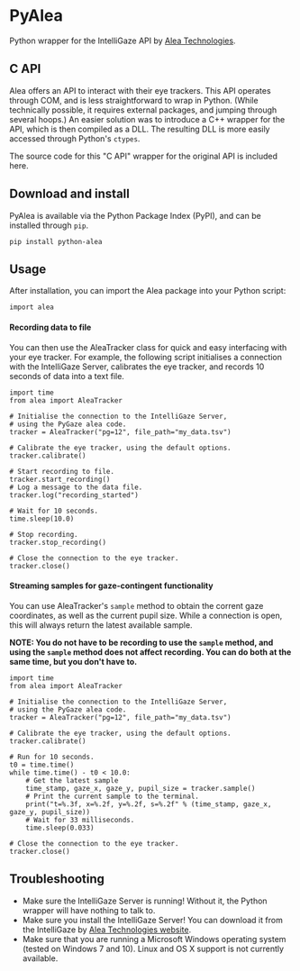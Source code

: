 # PyAlea

Python wrapper for the IntelliGaze API by [Alea Technologies](https://www.intelligaze.com/en/).

## C API

Alea offers an API to interact with their eye trackers. This API operates through COM, and is less straightforward to wrap in Python. (While technically possible, it requires external packages, and jumping through several hoops.) An easier solution was to introduce a C++ wrapper for the API, which is then compiled as a DLL. The resulting DLL is more easily accessed through Python's `ctypes`.

The source code for this "C API" wrapper for the original API is included here.

## Download and install

PyAlea is available via the Python Package Index (PyPI), and can be installed through `pip`.

```
pip install python-alea
```

## Usage

After installation, you can import the Alea package into your Python script:

```
import alea
```

#### Recording data to file

You can then use the AleaTracker class for quick and easy interfacing with your eye tracker. For example, the following script initialises a connection with the IntelliGaze Server, calibrates the eye tracker, and records 10 seconds of data into a text file.

```
import time
from alea import AleaTracker

# Initialise the connection to the IntelliGaze Server,
# using the PyGaze alea code.
tracker = AleaTracker("pg=12", file_path="my_data.tsv")

# Calibrate the eye tracker, using the default options.
tracker.calibrate()

# Start recording to file.
tracker.start_recording()
# Log a message to the data file.
tracker.log("recording_started")

# Wait for 10 seconds.
time.sleep(10.0)

# Stop recording.
tracker.stop_recording()

# Close the connection to the eye tracker.
tracker.close()
```

#### Streaming samples for gaze-contingent functionality

You can use AleaTracker's `sample` method to obtain the corrent gaze coordinates, as well as the current pupil size. While a connection is open, this will always return the latest available sample.

**NOTE: You do not have to be recording to use the `sample` method, and using the `sample` method does not affect recording. You can do both at the same time, but you don't have to.**

```
import time
from alea import AleaTracker

# Initialise the connection to the IntelliGaze Server,
# using the PyGaze alea code.
tracker = AleaTracker("pg=12", file_path="my_data.tsv")

# Calibrate the eye tracker, using the default options.
tracker.calibrate()

# Run for 10 seconds.
t0 = time.time()
while time.time() - t0 < 10.0:
    # Get the latest sample
    time_stamp, gaze_x, gaze_y, pupil_size = tracker.sample()
    # Print the current sample to the terminal.
    print("t=%.3f, x=%.2f, y=%.2f, s=%.2f" % (time_stamp, gaze_x, gaze_y, pupil_size))
    # Wait for 33 milliseconds.
    time.sleep(0.033)

# Close the connection to the eye tracker.
tracker.close()
```

## Troubleshooting

* Make sure the IntelliGaze Server is running! Without it, the Python wrapper will have nothing to talk to.
* Make sure you install the IntelliGaze Server! You can download it from the IntelliGaze by [Alea Technologies website](https://www.intelligaze.com/en/support/download).
* Make sure that you are running a Microsoft Windows operating system (tested on Windows 7 and 10). Linux and OS X support is not currently available.

